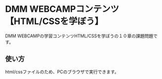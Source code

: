 # DMM WEBCAMPコンテンツ【HTML/CSSを学ぼう】
DMM WEBCAMPの学習コンテンツHTML/CSSを学ぼうの１０章の課題問題です。
## 使い方
html/cssファイルのため、PCのブラウザで実行できます。
